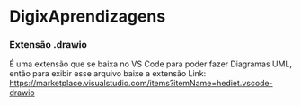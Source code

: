 # DigixAprendizagens
 
### Extensão .drawio
É uma extensão que se baixa no VS Code para poder fazer Diagramas UML, então para exibir esse arquivo baixe a extensão
Link: https://marketplace.visualstudio.com/items?itemName=hediet.vscode-drawio
